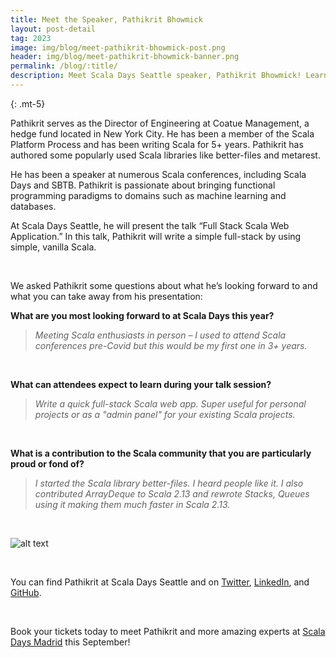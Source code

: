 ```yaml
---
title: Meet the Speaker, Pathikrit Bhowmick
layout: post-detail
tag: 2023
image: img/blog/meet-pathikrit-bhowmick-post.png
header: img/blog/meet-pathikrit-bhowmick-banner.png
permalink: /blog/:title/
description: Meet Scala Days Seattle speaker, Pathikrit Bhowmick! Learn more about this speaker before meeting him in Madrid this September.
---
```

{: .mt-5}

Pathikrit serves as the Director of Engineering at Coatue Management, a hedge fund located in New York City. He has been a member of the Scala Platform Process and has been writing Scala for 5+ years. Pathikrit has authored some popularly used Scala libraries like better-files and metarest.

He has been a speaker at numerous Scala conferences, including Scala Days and SBTB. Pathikrit is passionate about bringing functional programming paradigms to domains such as machine learning and databases.
<br>

At Scala Days Seattle, he will present the talk “Full Stack Scala Web Application.” In this talk, Pathikrit will write a simple full-stack by using simple, vanilla Scala.

<br>

We asked Pathikrit some questions about what he’s looking forward to and what you can take away from his presentation: 
<br>

**What are you most looking forward to at Scala Days this year?** 
<br>

> *Meeting Scala enthusiasts in person – I used to attend Scala conferences pre-Covid but this would be my first one in 3+ years.*

<br>

**What can attendees expect to learn during your talk session?** 
<br>

> *Write a quick full-stack Scala web app. Super useful for personal projects or as a "admin panel" for your existing Scala projects.*

<br>

**What is a contribution to the Scala community that you are particularly proud or fond of?** 
<br>

> *I started the Scala library better-files. I heard people like it. I also contributed ArrayDeque to Scala 2.13 and rewrote Stacks, Queues using it making them much faster in Scala 2.13.*

<br>

![alt text](/img/assets/madrid/talks/SpeakerCard-PathikritBhowmick-1920x1080.png)

<br>

You can find Pathikrit at Scala Days Seattle and on [Twitter](https://twitter.com/pathikrit_wrick), [LinkedIn](https://www.linkedin.com/in/pathikritbhowmick/), and [GitHub](https://github.com/pathikrit).

<br>

Book your tickets today to meet Pathikrit and more amazing experts at [Scala Days Madrid](https://scaladays.org/madrid-2023/) this September!
